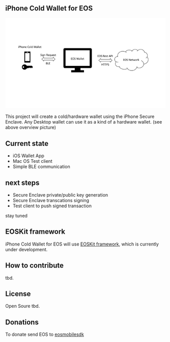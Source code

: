 ## iPhone Cold Wallet for EOS

![](assets/overview.png?raw=true)

This project will create a cold/hardware wallet using the iPhone Secure Enclave.
Any Desktop wallet can use it as a kind of a hardware wallet. (see above overview picture)


## Current state

* iOS Wallet App 
* Mac OS Test client
* Simple BLE communication

## next steps

* Secure Enclave private/public key generation
* Secure Enclave transcations signing
* Test client to push signed transaction

stay tuned

## EOSKit framework

iPhone Cold Wallet for EOS will use [EOSKit framework](https://github.com/mobile-wallet-sdk/eosmobilesdk-ios), which is currently under development.

## How to contribute

tbd.

## License

Open Soure tbd.

## Donations

To donate send EOS to [eosmobilesdk](https://www.bloks.io/account/eosmobilesdk)
